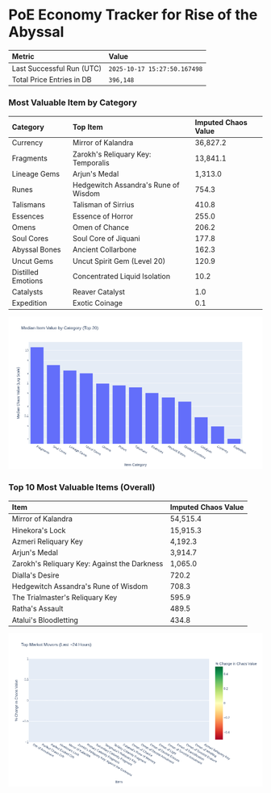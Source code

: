 # PoE Economy Tracker for Rise of the Abyssal

<!-- START_MAINTENANCE -->
| Metric | Value |
|:---|:---|
| Last Successful Run (UTC) | `2025-10-17 15:27:50.167498` |
| Total Price Entries in DB | `396,148` |

<!-- END_MAINTENANCE -->

<!-- START_DATAFRAME_DEBUG -->
<!-- END_DATAFRAME_DEBUG -->

<!-- START_CATEGORY_ANALYSIS -->
### Most Valuable Item by Category
| Category | Top Item | Imputed Chaos Value |
| :--- | :--- | :--- |
| Currency | Mirror of Kalandra | 36,827.2 |
| Fragments | Zarokh's Reliquary Key: Temporalis | 13,841.1 |
| Lineage Gems | Arjun's Medal | 1,313.0 |
| Runes | Hedgewitch Assandra's Rune of Wisdom | 754.3 |
| Talismans | Talisman of Sirrius | 410.8 |
| Essences | Essence of Horror | 255.0 |
| Omens | Omen of Chance | 206.2 |
| Soul Cores | Soul Core of Jiquani | 177.8 |
| Abyssal Bones | Ancient Collarbone | 162.3 |
| Uncut Gems | Uncut Spirit Gem (Level 20) | 120.9 |
| Distilled Emotions | Concentrated Liquid Isolation | 10.2 |
| Catalysts | Reaver Catalyst | 1.0 |
| Expedition | Exotic Coinage | 0.1 |


![Category Analysis Chart](charts/category_analysis.png)
<!-- END_ANALYSIS -->

<!-- START_ANALYSIS -->
### Top 10 Most Valuable Items (Overall)
| Item | Imputed Chaos Value |
| :--- | :--- |
| Mirror of Kalandra | 54,515.4 |
| Hinekora's Lock | 15,915.3 |
| Azmeri Reliquary Key | 4,192.3 |
| Arjun's Medal | 3,914.7 |
| Zarokh's Reliquary Key: Against the Darkness | 1,065.0 |
| Dialla's Desire | 720.2 |
| Hedgewitch Assandra's Rune of Wisdom | 708.3 |
| The Trialmaster's Reliquary Key | 595.9 |
| Ratha's Assault | 489.5 |
| Atalui's Bloodletting | 434.8 |


![Market Movers Chart](charts/market_movers.png)
<!-- END_ANALYSIS -->
